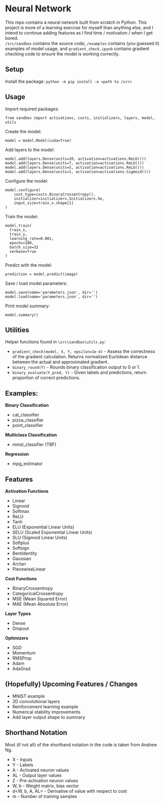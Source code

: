 # Neural Network

This repo contains a neural network built from scratch in Python. This project is more of a learning exercise for myself than anything else, and I intend to continue adding features as I find time / motivation / when I get bored.<br>`/src/sandbox` contains the source code, `/examples` contains (you guessed it) examples of model usage, and `gradient_check.ipynb` contains gradient checking code to ensure the model is working correctly.

## Setup

Install the package: `python -m pip install -e <path to /src>`

## Usage

Import required packages:
```{python}
from sandbox import activations, costs, initializers, layers, model, utils
```

Create the model:
```{python}
model = model.Model(cuda=True)
```

Add layers to the model:
```{python}
model.add(layers.Dense(units=20, activation=activations.ReLU()))
model.add(layers.Dense(units=7, activation=activations.ReLU()))
model.add(layers.Dense(units=5, activation=activations.ReLU()))
model.add(layers.Dense(units=1, activation=activations.Sigmoid()))
```

Configure the model:
```{python}
model.configure(
    cost_type=costs.BinaryCrossentropy(),
    initializer=initializers.Initializers.he,
    input_size=train_x.shape[1]
)
```

Train the model:
```{python}
model.train(
  train_x,
  train_y,
  learning_rate=0.001,
  epochs=100,
  batch_size=32
  verbose=True
)
```

Predict with the model:
```{python}
prediction = model.predict(image)
```

Save / load model parameters:
```{python}
model.save(name='parameters.json', dir='')
model.load(name='parameters.json', dir='')
```

Print model summary:
```{python}
model.summary()
```

## Utilities

Helper functions found in `\src\sandbox\utils.py`:
- `gradient_check(model, X, Y, epsilon=1e-4)` - Assess the correctness of the gradient calculation. Returns normalized Euclidean distance between the actual and approximated gradient.
- `binary_round(Y)` - Rounds binary classification output to 0 or 1.
- `binary_evaluate(Y_pred, Y)` - Given labels and predictions, return proportion of correct predictions.

## Examples:

**Binary Classification**
  - cat_classifier
  - pizza_classifier 
  - point_classifier

**Multiclass Classification**
  - mnist_classifier (TBF)

**Regression**
  - mpg_estimator

## Features

**Activation Functions**
- Linear
- Sigmoid
- Softmax
- ReLU
- Tanh
- ELU (Exponential Linear Units)
- SELU (Scaled Exponential Linear Units)
- SLU (Sigmoid Linear Units)
- Softplus
- Softsign
- BentIdentity
- Gaussian
- Arctan
- PiecewiseLinear

**Cost Functions**
- BinaryCrossentropy
- CategoricalCrossentropy
- MSE (Mean Squared Error)
- MAE (Mean Absolute Error)

**Layer Types**
- Dense
- Dropout

**Optimizers**
- SGD
- Momentum
- RMSProp
- Adam
- AdaGrad

## (Hopefully) Upcoming Features / Changes

- MNIST example
- 2D convolutional layers
- Reinforcement learning example
- Numerical stability improvements
- Add layer output shape to summary

## Shorthand Notation

Most (if not all) of the shorthand notation in the code is taken from Andrew Ng.
- X - Inputs
- Y - Labels
- A - Activated neuron values
- AL - Output layer values 
- Z - Pre-activation neuron values
- W, b - Weight matrix, bias vector
- d<W, b, A, AL> - Derivative of value with respect to cost
- m - Number of training samples
